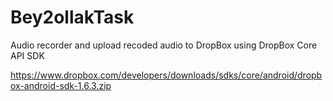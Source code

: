 # Bey2ollakTask

Audio recorder and upload recoded audio to DropBox using DropBox Core API SDK

https://www.dropbox.com/developers/downloads/sdks/core/android/dropbox-android-sdk-1.6.3.zip
